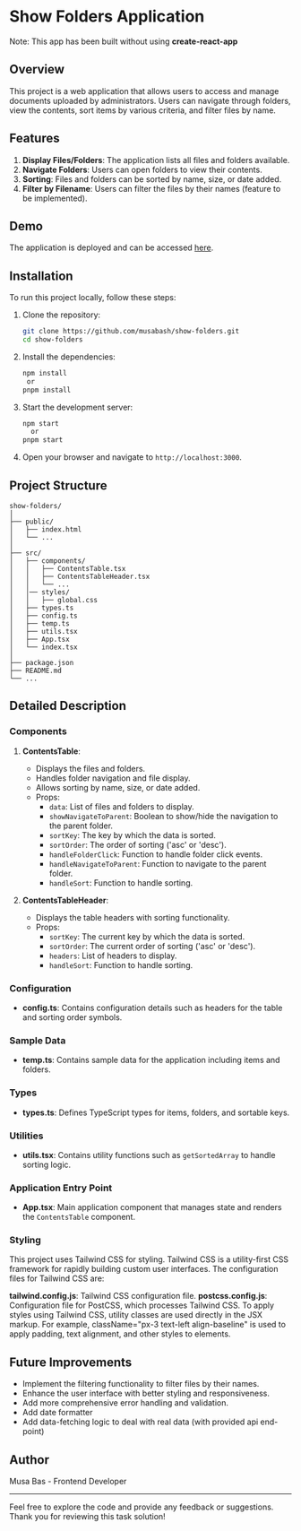 # Show Folders Application
Note: This app has been built without using **create-react-app**

## Overview

This project is a web application that allows users to access and manage documents uploaded by administrators. Users can navigate through folders, view the contents, sort items by various criteria, and filter files by name.

## Features

1. **Display Files/Folders**: The application lists all files and folders available.
2. **Navigate Folders**: Users can open folders to view their contents.
3. **Sorting**: Files and folders can be sorted by name, size, or date added.
4. **Filter by Filename**: Users can filter the files by their names (feature to be implemented).

## Demo

The application is deployed and can be accessed [here](https://main--show-folders.netlify.app/).

## Installation

To run this project locally, follow these steps:

1. Clone the repository:
   ```bash
   git clone https://github.com/musabash/show-folders.git
   cd show-folders
   ```

2. Install the dependencies:
   ```bash
   npm install
    or
   pnpm install
   ```

3. Start the development server:
   ```bash
   npm start
     or
   pnpm start
   ```

4. Open your browser and navigate to `http://localhost:3000`.

## Project Structure

```plaintext
show-folders/
│
├── public/
│   ├── index.html
│   └── ...
│
├── src/
│   ├── components/
│   │   ├── ContentsTable.tsx
│   │   ├── ContentsTableHeader.tsx
│   │   └── ...
│   │── styles/
│   │   ├── global.css
│   ├── types.ts
│   ├── config.ts
│   ├── temp.ts
│   ├── utils.tsx
│   ├── App.tsx
│   └── index.tsx
│
├── package.json
├── README.md
└── ...
```

## Detailed Description

### Components

1. **ContentsTable**: 
   - Displays the files and folders.
   - Handles folder navigation and file display.
   - Allows sorting by name, size, or date added.
   - Props:
     - `data`: List of files and folders to display.
     - `showNavigateToParent`: Boolean to show/hide the navigation to the parent folder.
     - `sortKey`: The key by which the data is sorted.
     - `sortOrder`: The order of sorting ('asc' or 'desc').
     - `handleFolderClick`: Function to handle folder click events.
     - `handleNavigateToParent`: Function to navigate to the parent folder.
     - `handleSort`: Function to handle sorting.

2. **ContentsTableHeader**:
   - Displays the table headers with sorting functionality.
   - Props:
     - `sortKey`: The current key by which the data is sorted.
     - `sortOrder`: The current order of sorting ('asc' or 'desc').
     - `headers`: List of headers to display.
     - `handleSort`: Function to handle sorting.

### Configuration

- **config.ts**: Contains configuration details such as headers for the table and sorting order symbols.

### Sample Data

- **temp.ts**: Contains sample data for the application including items and folders.

### Types

- **types.ts**: Defines TypeScript types for items, folders, and sortable keys.

### Utilities

- **utils.tsx**: Contains utility functions such as `getSortedArray` to handle sorting logic.

### Application Entry Point

- **App.tsx**: Main application component that manages state and renders the `ContentsTable` component.

### Styling
This project uses Tailwind CSS for styling. Tailwind CSS is a utility-first CSS framework for rapidly building custom user interfaces. The configuration files for Tailwind CSS are:

**tailwind.config.js**: Tailwind CSS configuration file.
**postcss.config.js**: Configuration file for PostCSS, which processes Tailwind CSS.
To apply styles using Tailwind CSS, utility classes are used directly in the JSX markup. For example, className="px-3 text-left align-baseline" is used to apply padding, text alignment, and other styles to elements.

## Future Improvements

- Implement the filtering functionality to filter files by their names.
- Enhance the user interface with better styling and responsiveness.
- Add more comprehensive error handling and validation.
- Add date formatter
- Add data-fetching logic to deal with real data (with provided api end-point)

## Author

Musa Bas - Frontend Developer

---

Feel free to explore the code and provide any feedback or suggestions. Thank you for reviewing this task solution!
